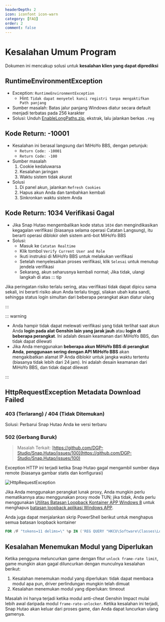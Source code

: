```yaml
---
headerDepth: 2
icon: iconfont icon-warn
category: [FAQ]
order: 2
comment: false
---
```


# Kesalahan Umum Program

Dokumen ini mencakup solusi untuk **kesalahan klien yang dapat diprediksi**

## RuntimeEnvironmentException

- Exception: `RuntimeEnvironmentException`
  - Hint: `Tidak dapat menyetel kunci registri tanpa mengaktifkan Path panjang`
- Sumber masalah: Batas jalur panjang Windows diatur secara default menjadi terbatas pada 256 karakter
- Solusi: Unduh [EnableLongPaths.zip](https://d.hut.ao/d/tools/EnableLongPaths.zip), ekstrak, lalu jalankan berkas `.reg`

## Kode Return: -10001

- Kesalahan ini berasal langsung dari MiHoYo BBS, dengan petunjuk:
  - `Return Code: -10001`
  - `Return Code: -100`
- Sumber masalah
  1. Cookie kedaluwarsa
  2. Kesalahan jaringan
  3. Waktu sistem tidak akurat
- Solusi
  1. Di panel akun, jalankan `Refresh Cookies`
  2. Hapus akun Anda dan tambahkan kembali
  3. Sinkronkan waktu sistem Anda

## Kode Return: 1034 Verifikasi Gagal

- Jika Snap Hutao mengembalikan kode status `1034` dan mengindikasikan kegagalan verifikasi (biasanya selama operasi Catatan Langsung),
  itu berarti operasi diblokir oleh sistem anti-bot MiHoYo BBS
- Solusi:
  - Masuk ke `Catatan Realtime`
  - Klik tombol `Verify Current User and Role`
  - Ikuti instruksi di MiHoYo BBS untuk melakukan verifikasi
  - Setelah menyelesaikan proses verifikasi, klik `Selesai` untuk menutup jendela verifikasi
  - Sekarang, akun seharusnya kembali normal; Jika tidak, ulangi langkah di atas
    ::: tip

Jika peringatan risiko terlalu sering, atau verifikasi tidak dapat dipicu sama sekali, ini berarti risiko akun Anda terlalu tinggi, silakan ubah kata sandi, sehingga status login simultan dari beberapa perangkat akan diatur ulang

:::

::: warning

- Anda hampir tidak dapat melewati verifikasi yang tidak terlihat saat akun Anda **login pada alat Genshin lain yang jarak jauh** atau
  **login di beberapa perangkat**. Ini adalah desain keamanan dari MiHoYo BBS, dan tidak dapat dilewati
- Jika Anda menggunakan **beberapa akun MiHoYo BBS di perangkat Anda**, **penggunaan sering dengan API MiHoYo BBS** akan
  mengakibatkan alamat IP Anda diblokir untuk jangka waktu tertentu (biasanya tidak lebih dari 24 jam). Ini adalah desain
  keamanan dari MiHoYo BBS, dan tidak dapat dilewati

:::

## HttpRequestException Metadata Download Failed

### 403 (Terlarang) / 404 (Tidak Ditemukan)

Solusi: Perbarui Snap Hutao Anda ke versi terbaru

### 502 (Gerbang Buruk)

> Masalah Terkait: [https://github.com/DGP-Studio/Snap.Hutao/issues/100](https://github.com/DGP-Studio/Snap.Hutao/issues/100)

Exception HTTP ini terjadi ketika Snap Hutao gagal mengambil sumber daya remote (biasanya gambar statis dan konfigurasi)

![HttpRequestException](https://img.alicdn.com/imgextra/i3/1797064093/O1CN01Tb2RUm1g6du5YeNuy_!!1797064093.jpg)

Jika Anda menggunakan perangkat lunak proxy, Anda mungkin perlu mematikannya atau menggunakan proxy mode TUN;
jika tidak, Anda perlu menggunakan [Utilitas Batasan Loopback Kontainer APP Windows 8](https://www.telerik.com/fiddler/add-ons) untuk menghapus [batasan loopback aplikasi Windows APP](https://learn.microsoft.com/zh-CN/windows/iot-core/develop-your-app/loopback).

Anda juga dapat menjalankan skrip PowerShell berikut untuk menghapus semua batasan loopback kontainer

```powershell
FOR /F "tokens=11 delims=\" %p IN ('REG QUERY "HKCU\Software\Classes\Local Settings\Software\Microsoft\Windows\CurrentVersion\AppContainer\Mappings"') DO CheckNetIsolation.exe LoopbackExempt -a -p=%p
```

## Kesalahan Menemukan Modul yang Diperlukan

Ketika pengguna meluncurkan game dengan fitur `unlock frame-rate limit`, game mungkin akan gagal diluncurkan dengan munculnya kesalahan berikut:

1. Kesalahan menemukan modul yang diperlukan: tidak dapat membaca modul apa pun, driver perlindungan mungkin telah dimuat
2. Kesalahan menemukan modul yang diperlukan: timeout

Masalah ini hanya terjadi ketika modul anti-cheat Genshin Impact mulai lebih awal daripada modul `frame-rate-unlocker`.
Ketika kesalahan ini terjadi, Snap Hutao akan keluar dari proses game, dan Anda dapat luncurkan ulang gamenya.
